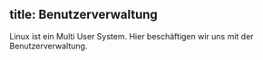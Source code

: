 title: Benutzerverwaltung
---
Linux ist ein Multi User System.
Hier beschäftigen wir uns mit der Benutzerverwaltung.
